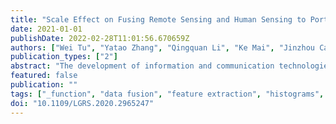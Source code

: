 ```yaml
---
title: "Scale Effect on Fusing Remote Sensing and Human Sensing to Portray Urban Functions"
date: 2021-01-01
publishDate: 2022-02-28T11:01:56.670659Z
authors: ["Wei Tu", "Yatao Zhang", "Qingquan Li", "Ke Mai", "Jinzhou Cao"]
publication_types: ["2"]
abstract: "The development of information and communication technologies has produced massive human sensing data sets, such as point of interest, mobile phone data, and social media data sets. These data sets provide alternative human perceptions of urban spaces; therefore, they have become effective supplements for remote sensing tasks. This letter presents an exploratory framework to examine the scale effect of fusing remote sensing and human sensing. The physical and social semantics are extracted from raw remote sensing images and human sensing data, respectively. A dynamic weighting strategy is developed to explore the fusion of remote sensing and human sensing. Taking urban function inference as an example, the scale effect is evaluated by weighting remote sensing and human sensing. The experiment demonstrates that fusing remote sensing and human sensing enables us to recognize multiple types of urban functions. Meanwhile, the results are significantly affected by the scale."
featured: false
publication: ""
tags: ["_function", "data fusion", "feature extraction", "histograms", "human sensing", "image segmentation", "remote sensing", "scale", "semantics", "sensors", "urban functions", "urban functions.", "visualization"]
doi: "10.1109/LGRS.2020.2965247"
---
```


